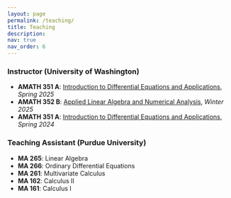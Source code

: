 ```yaml
---
layout: page
permalink: /teaching/
title: Teaching
description:
nav: true
nav_order: 6
---
```


### Instructor (University of Washington)

- **AMATH 351 A**: <a href='https://amath.washington.edu/courses/2025/spring/amath/351/a'>Introduction to Differential Equations and Applications</a>, _Spring 2025_
- **AMATH 352 B**: <a href='https://amath.washington.edu/courses/2025/winter/amath/352/b'>Applied Linear Algebra and Numerical Analysis</a>, _Winter 2025_
- **AMATH 351 A**: <a href='https://amath.washington.edu/courses/2024/spring/amath/351/a'>Introduction to Differential Equations and Applications</a>, _Spring 2024_

### Teaching Assistant (Purdue University)

- **MA 265**: Linear Algebra
- **MA 266**: Ordinary Differential Equations
- **MA 261**: Multivariate Calculus
- **MA 162**: Calculus II
- **MA 161**: Calculus I
